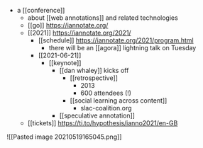 - a [[conference]]
	- about [[web annotations]] and related technologies
	- [[go]] https://iannotate.org/
	- [[2021]] https://iannotate.org/2021/
		- [[schedule]] https://iannotate.org/2021/program.html
			- there will be an [[agora]] lightning talk on Tuesday
		- [[2021-06-21]]
			- [[keynote]]
				- [[dan whaley]] kicks off
					- [[retrospective]] 
						- 2013
						- 600 attendees (!)
					- [[social learning across content]]
						- slac-coalition.org
				- [[speculative annotation]]
	- [[tickets]] https://ti.to/hypothesis/ianno2021/en-GB

![[Pasted image 20210519165045.png]]
